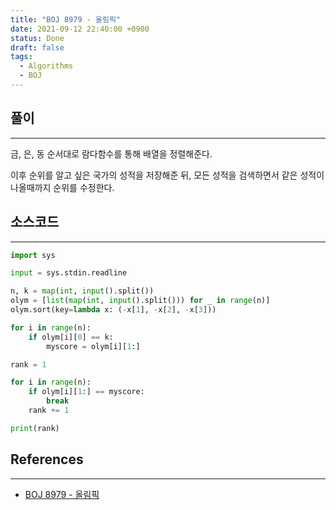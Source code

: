 ```yaml
---
title: "BOJ 8979 - 올림픽"
date: 2021-09-12 22:40:00 +0900
status: Done
draft: false
tags:
  - Algorithms
  - BOJ
---
```

## 풀이
---
금, 은, 동 순서대로 람다함수를 통해 배열을 정렬해준다.

이후 순위를 알고 싶은 국가의 성적을 저장해준 뒤, 모든 성적을 검색하면서 같은 성적이 나올때까지 순위를 수정한다.

## 소스코드
---
```python
import sys

input = sys.stdin.readline

n, k = map(int, input().split())
olym = [list(map(int, input().split())) for _ in range(n)]
olym.sort(key=lambda x: (-x[1], -x[2], -x[3]))

for i in range(n):
    if olym[i][0] == k:
        myscore = olym[i][1:]

rank = 1

for i in range(n):
    if olym[i][1:] == myscore:
        break
    rank += 1

print(rank)
```

## References
---
- [BOJ 8979 - 올림픽](https://www.acmicpc.net/problem/8979)
